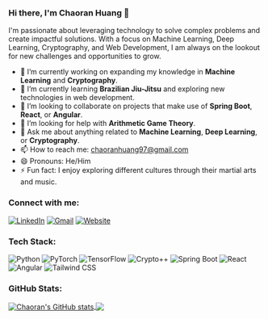 ### Hi there, I'm Chaoran Huang 👋

<!--
**Chaoran-Huang/Chaoran-Huang** is a ✨ _special_ ✨ repository because its `README.md` (this file) appears on my GitHub profile.
-->

I'm passionate about leveraging technology to solve complex problems and create impactful solutions. With a focus on Machine Learning, Deep Learning, Cryptography, and Web Development, I am always on the lookout for new challenges and opportunities to grow.

- 🔭 I’m currently working on expanding my knowledge in **Machine Learning** and **Cryptography**.
- 🌱 I’m currently learning **Brazilian Jiu-Jitsu** and exploring new technologies in web development.
- 👯 I’m looking to collaborate on projects that make use of **Spring Boot**, **React**, or **Angular**.
- 🤔 I’m looking for help with **Arithmetic Game Theory**.
- 💬 Ask me about anything related to **Machine Learning**, **Deep Learning**, or **Cryptography**.
- 📫 How to reach me: chaoranhuang97@gmail.com
- 😄 Pronouns: He/Him
- ⚡ Fun fact: I enjoy exploring different cultures through their martial arts and music.

### Connect with me:

[![LinkedIn](https://img.shields.io/badge/LinkedIn-Chaoran_Huang-blue?style=flat&logo=linkedin)](https://www.linkedin.com/in/chaoran-huang-8388b7203/) 
[![Gmail](https://img.shields.io/badge/Gmail-chaoranhuang97-red?style=flat&logo=gmail)](mailto:chaoranhuang97@gmail.com)
[![Website](https://img.shields.io/badge/Website-chaoran_huang.com-black?style=flat&logo=About.me)](https://www.chaoran-huang.com/resume.pdf)

### Tech Stack:

![Python](https://img.shields.io/badge/-Python-3776AB?style=flat&logo=python&logoColor=white)
![PyTorch](https://img.shields.io/badge/-PyTorch-EE4C2C?style=flat&logo=PyTorch&logoColor=white)
![TensorFlow](https://img.shields.io/badge/-TensorFlow-FF6F00?style=flat&logo=TensorFlow&logoColor=white)
![Crypto++](https://img.shields.io/badge/-Crypto++-000000?style=flat&logo=Lock&logoColor=white)
![Spring Boot](https://img.shields.io/badge/-Spring_Boot-6DB33F?style=flat&logo=spring&logoColor=white)
![React](https://img.shields.io/badge/-React-61DAFB?style=flat&logo=react&logoColor=black)
![Angular](https://img.shields.io/badge/-Angular-DD0031?style=flat&logo=angular&logoColor=white)
![Tailwind CSS](https://img.shields.io/badge/-Tailwind_CSS-38B2AC?style=flat&logo=tailwind-css&logoColor=white)

### GitHub Stats:

<a href="https://github.com/Chaoran-Huang">
  <img align="center" src="https://github-readme-stats-wheat-gamma.vercel.app/api?username=Chaoran-Huang&show_icons=true&include_all_commits=true&theme=buefy&hide_border=true" alt="Chaoran's GitHub stats" />
</a>
<a href="https://github.com/Chaoran-Huang">
  <img align="center" src="https://github-readme-stats-wheat-gamma.vercel.app/api/top-langs/?username=Chaoran-Huang&layout=compact&theme=buefy&hide_border=true" />
</a>

